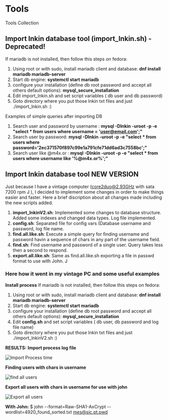# Tools
Tools Collection

## Import lnkin database tool (import_lnkin.sh) - Deprecated!

If mariadb is not installed, then follow this steps on fedora:

1. Using root or with sudo, install mariadb client and database: **dnf install mariadb mariadb-server**
2. Start db engine: **systemctl start mariadb**
3. configure your installation (define db root password and accept all others default options): **mysql_secure_installation**
4. Edit import_lnkin.sh and set script variables ( db user and db password)
5. Goto directory where you put those lnkin txt files and just ./import_lnkin.sh :)

Examples of simple queries after importing DB

1. Search user and password by username : 
   **mysql -Dlnkin -uroot -p -e "select * from users where username = 'user@email.com';"**
2. Search user by password:
   **mysql -Dlnkin -uroot -p -e "select * from users where password='2ec371570f897c99e1a791cfe71dd6ad3c7558bc';"**
3. Search user like @m4x.or :
   **mysql -Dlnkin -uroot -p -e "select * from users where username like '%@m4x.or%';"**

## Import lnkin database tool NEW VERSION

Just because I have a vintage computer (core2duo@2.93GHz with sata 7200 rpm J ), I decided to implement some changes in order to make things easier and faster. Here a brief discription about all changes made including the new scripts added.

1. **import_lnkinV2.sh**: Implemented some changes to database structure. Added some indexes and changed data types. Log file implemented. 
2. **config.sh**: Separated file for config vars (Database username and password, log file name.
3. **find.all.like.sh**: Execute a simple query for finding username and password havin a sequence of chars in any part of the username field.
4. **find.sh**: Find username and password of a single user. Query takes less then a second to respond.
5. **export.all.like.sh**: Same as find.all.like.sh exporting a file in passwd format to use with John. J

### Here how it went in my vintage PC and some useful examples

**Install process**
If mariadb is not installed, then follow this steps on fedora:

1. Using root or with sudo, install mariadb client and database: **dnf install mariadb mariadb-server**
2. Start db engine: **systemctl start mariadb**
3. configure your installation (define db root password and accept all others default options): **mysql_secure_installation**
4. Edit **config.sh** and set script variables ( db user, db password and log file name)
5. Goto directory where you put those lnkin txt files and just ./import_lnkinV2.sh :)

**RESULTS:**
**Import process log file**

![Import Process time](https://github.com/pedrogoliveira/Tools/raw/master/images/import_times.png)

**Finding users with chars in username**

![find all users](https://github.com/pedrogoliveira/Tools/raw/master/images/find_all_like_.png)

**Export all users with chars in username for use with john**

![Export all users](https://github.com/pedrogoliveira/Tools/raw/master/images/export_all_like.png)

**With John:**
$ john --format=Raw-SHA1-AxCrypt --wordlist=4920_found_sorted.txt mes@sic.pt.pwd 
